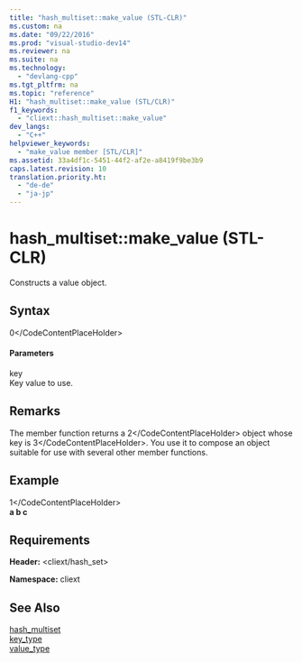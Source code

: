 ```yaml
---
title: "hash_multiset::make_value (STL-CLR)"
ms.custom: na
ms.date: "09/22/2016"
ms.prod: "visual-studio-dev14"
ms.reviewer: na
ms.suite: na
ms.technology: 
  - "devlang-cpp"
ms.tgt_pltfrm: na
ms.topic: "reference"
H1: "hash_multiset::make_value (STL/CLR)"
f1_keywords: 
  - "cliext::hash_multiset::make_value"
dev_langs: 
  - "C++"
helpviewer_keywords: 
  - "make_value member [STL/CLR]"
ms.assetid: 33a4df1c-5451-44f2-af2e-a8419f9be3b9
caps.latest.revision: 10
translation.priority.ht: 
  - "de-de"
  - "ja-jp"
---
```

# hash_multiset::make_value (STL-CLR)
Constructs a value object.  
  
## Syntax  
  
<CodeContentPlaceHolder>0\</CodeContentPlaceHolder>  
#### Parameters  
 key  
 Key value to use.  
  
## Remarks  
 The member function returns a <CodeContentPlaceHolder>2\</CodeContentPlaceHolder> object whose key is <CodeContentPlaceHolder>3\</CodeContentPlaceHolder>. You use it to compose an object suitable for use with several other member functions.  
  
## Example  
  
<CodeContentPlaceHolder>1\</CodeContentPlaceHolder>  
  **a b c**   
## Requirements  
 **Header:** \<cliext/hash_set>  
  
 **Namespace:** cliext  
  
## See Also  
 [hash_multiset](../vs140/hash_multiset--stl-clr-.md)   
 [key_type](../vs140/hash_multiset--key_type--stl-clr-.md)   
 [value_type](../vs140/hash_multiset--value_type--stl-clr-.md)